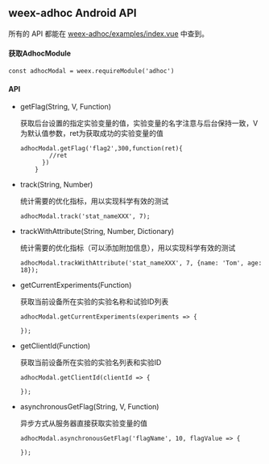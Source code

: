 ## weex-adhoc Android API


所有的 API 都能在 [weex-adhoc/examples/index.vue](../examples/index.js) 中查到。

#### 获取AdhocModule
```
const adhocModal = weex.requireModule('adhoc')
```
#### API

- <V> getFlag(String, V, Function)

  获取后台设置的指定实验变量的值，实验变量的名字注意与后台保持一致，V为默认值参数，ret为获取成功的实验变量的值
  
  ```
  adhocModal.getFlag('flag2',300,function(ret){
          //ret 
        })
      }
  ```
  
- track(String, Number)
  
  统计需要的优化指标，用以实现科学有效的测试
  
  ```
  adhocModal.track('stat_nameXXX', 7);
  ```
  
- trackWithAttribute(String, Number, Dictionary)

  统计需要的优化指标（可以添加附加信息），用以实现科学有效的测试 

  ```
  adhocModal.trackWithAttribute('stat_nameXXX', 7, {name: 'Tom', age: 18});
  ```
 
- getCurrentExperiments(Function)

  获取当前设备所在实验的实验名称和试验ID列表
  
  ```
  adhocModal.getCurrentExperiments(experiments => {
  
  });
  ```
  
- getClientId(Function)

  获取当前设备所在实验的实验名列表和实验ID
  
   ```
  adhocModal.getClientId(clientId => {
  
  });
  ```
- <V> asynchronousGetFlag(String, V, Function)

  异步方式从服务器直接获取实验变量的值
  
  ```
  adhocModal.asynchronousGetFlag('flagName', 10, flagValue => {
  
  });
  ```
  